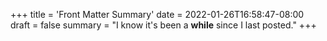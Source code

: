 +++
title = 'Front Matter Summary'
date = 2022-01-26T16:58:47-08:00
draft = false
summary = "I know it's been a **while** since I last posted."
+++
